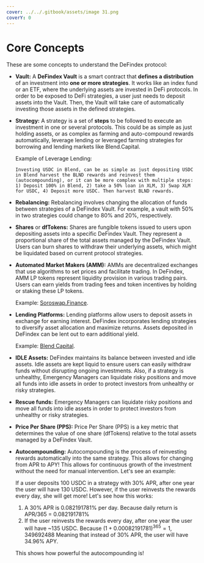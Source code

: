 ```yaml
---
cover: ../../.gitbook/assets/image 31.png
coverY: 0
---
```


# Core Concepts

These are some concepts to understand the DeFindex protocol:

* **Vault:** A **DeFindex Vault** is a smart contract that **defines a distribution** of an investment into **one or more strategies**. It works like an index fund or an ETF, where the underlying assets are invested in DeFi protocols. In order to be exposed to DeFi strategies, a user just needs to deposit assets into the Vault. Then, the Vault will take care of automatically investing those assets in the defined strategies.
*   **Strategy:** A strategy is a set of **steps** to be followed to execute an investment in one or several protocols. This could be as simple as just holding assets, or as complex as farming and auto-compound rewards automatically, leverage lending or leveraged farming strategies for borrowing and lending markets like Blend.Capital.

    Example of Leverage Lending:

    ```
    Investing USDC in Blend, can be as simple as just depositing USDC in Blend harvest the BLND rewards and reinvest them (autocompounding), or it can be more complex with multiple steps: 1) Deposit 100% in Blend, 2) take a 50% loan in XLM, 3) Swap XLM for USDC, 4) Deposit more USDC. Then harvest BLND rewards.
    ```
* **Rebalancing:** Rebalancing involves changing the allocation of funds between strategies of a DeFindex Vault. For example, a vault with 50% in two strategies could change to 80% and 20%, respectively.
* **Shares** or **dfTokens:** Shares are fungible tokens issued to users upon depositing assets into a specific DeFindex Vault. They represent a proportional share of the total assets managed by the DeFindex Vault. Users can burn shares to withdraw their underlying assets, which might be liquidated based on current protocol strategies.
*   **Automated Market Makers (AMM):** AMMs are decentralized exchanges that use algorithms to set prices and facilitate trading. In DeFindex, AMM LP tokens represent liquidity provision in various trading pairs. Users can earn yields from trading fees and token incentives by holding or staking these LP tokens.

    Example: [Soroswap.Finance](https://soroswap.finance).
*   **Lending Platforms:** Lending platforms allow users to deposit assets in exchange for earning interest. DeFindex incorporates lending strategies to diversify asset allocation and maximize returns. Assets deposited in DeFindex can be lent out to earn additional yield.

    Example: [Blend Capital](https://blend.capital).
* **IDLE Assets:** DeFindex maintains its balance between invested and idle assets. Idle assets are kept liquid to ensure users can easily withdraw funds without disrupting ongoing investments. Also, if a strategy is unhealthy, Emergency Managers can liquidate risky positions and move all funds into idle assets in order to protect investors from unhealthy or risky strategies.
* **Rescue funds:** Emergency Managers can liquidate risky positions and move all funds into idle assets in order to protect investors from unhealthy or risky strategies.
* **Price Per Share (PPS):** Price Per Share (PPS) is a key metric that determines the value of one share (dfTokens) relative to the total assets managed by a DeFindex Vault.
*   **Autocompounding:** Autocompounding is the process of reinvesting rewards automatically into the same strategy. This allows for changing from APR to APY! This allows for continuous growth of the investment without the need for manual intervention. Let's see an example:

    If a user deposits 100 USDC in a strategy with 30% APR, after one year the user will have 130 USDC. However, if the user reinvests the rewards every day, she will get more! Let's see how this works:

    1. A 30% APR is 0.082191781% per day. Because daily return is APR/365 = 0.082191781%
    2. If the user reinvests the rewards every day, after one year the user will have \~135 USDC. Because $(1 + 0.00082191781)^{365} = 1,349692488$ Meaning that instead of 30% APR, the user will have 34.96% APY.

    This shows how powerful the autocompounding is!
